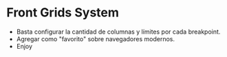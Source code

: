 # Front Grids System

- Basta configurar la cantidad de columnas y límites por cada breakpoint.
- Agregar como "favorito" sobre navegadores modernos.
- Enjoy

